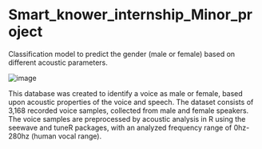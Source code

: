 # Smart_knower_internship_Minor_project
Classification model to predict the gender (male or female) based on different acoustic parameters.

![image](https://user-images.githubusercontent.com/95404321/190700097-8e5efa08-ef59-4072-bdad-36750b9356ee.png)


This database was created to identify a voice as male or female, based upon
acoustic properties of the voice and speech. The dataset consists of 3,168 recorded
voice samples, collected from male and female speakers. The voice samples are preprocessed by acoustic analysis in R using the seewave and tuneR packages, with an
analyzed frequency range of 0hz-280hz (human vocal range).
